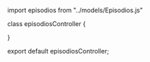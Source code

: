 import episodios from "../models/Episodios.js"

class episodiosController {

}

export default episodiosController;